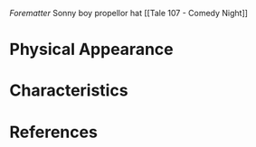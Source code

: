 *Forematter*
Sonny boy propellor hat [[Tale 107 - Comedy Night]]

# Physical Appearance


# Characteristics


# References